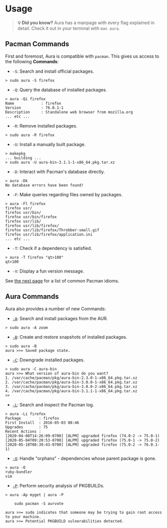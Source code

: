 # Usage

> **💡 Did you know?** Aura has a manpage with every flag explained in detail.
> Check it out in your terminal with `man aura`.

## Pacman Commands

First and foremost, Aura is compatible with `pacman`. This gives us access to
the following **Commands**:

- `-S`: Search and install official packages.
```
> sudo aura -S firefox
```
- `-Q`: Query the database of installed packages.
```
> aura -Qi firefox
Name            : firefox
Version         : 76.0.1-1
Description     : Standalone web browser from mozilla.org
... etc ...
```
- `-R`: Remove installed packages.
```
> sudo aura -R firefox
```
- `-U`: Install a manually built package.
```
> makepkg
... building ...
> sudo aura -U aura-bin-3.1.1-1-x86_64.pkg.tar.xz
```
- `-D`: Interact with Pacman's database directly.
```
> aura -Dk
No database errors have been found!
```
- `-F`: Make queries regarding files owned by packages.
```
> aura -Fl firefox
firefox usr/
firefox usr/bin/
firefox usr/bin/firefox
firefox usr/lib/
firefox usr/lib/firefox/
firefox usr/lib/firefox/Throbber-small.gif
firefox usr/lib/firefox/application.ini
... etc ...
```
- `-T`: Check if a dependency is satisfied.
```
> aura -T firefox "qt>100"
qt>100
```
- `-V`: Display a fun version message.

See [the next page](pacman.md) for a list of common Pacman idioms.

## Aura Commands

Aura also provides a number of new Commands:

- [`-A`](aur.md): Search and install packages from the AUR.
```
> sudo aura -A zoom
```
- [`-B`](snapshots.md): Create and restore snapshots of installed packages.
```
> sudo aura -B
aura >>= Saved package state.
```
- [`-C`](downgrading.md): Downgrade installed packages.
```
> sudo aura -C aura-bin
aura >>= What version of aura-bin do you want?
1. /var/cache/pacman/pkg/aura-bin-2.3.0-1-x86_64.pkg.tar.xz
2. /var/cache/pacman/pkg/aura-bin-3.0.0-1-x86_64.pkg.tar.xz
3. /var/cache/pacman/pkg/aura-bin-3.0.0-2-x86_64.pkg.tar.xz
4. /var/cache/pacman/pkg/aura-bin-3.1.1-1-x86_64.pkg.tar.xz
>>
```
- [`-L`](log.md): Search and inspect the Pacman log.
```
> aura -Li firefox
Package        : firefox
First Install  : 2016-05-03 08:46
Upgrades       : 75
Recent Actions :
[2020-04-08T14:26:09-0700] [ALPM] upgraded firefox (74.0-2 -> 75.0-1)
[2020-05-04T09:20:53-0700] [ALPM] upgraded firefox (75.0-1 -> 75.0-2)
[2020-05-18T08:39:43-0700] [ALPM] upgraded firefox (75.0-2 -> 76.0.1-1)
```
- [`-O`](orphans.md): Handle "orphans" - dependencies whose parent package is gone.
```
> aura -O
ruby-bundler
vim
```
- [`-P`](security.md): Perform security analysis of PKGBUILDs.
```
> aura -Ap myget | aura -P

    sudo pacman -S aurvote

aura >>= sudo indicates that someone may be trying to gain root access to your machine.
aura >>= Potential PKGBUILD vulnerabilities detected.
```
